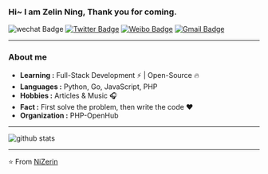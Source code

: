 ### Hi~ I am Zelin Ning, Thank you for coming.

![wechat Badge](https://img.shields.io/badge/-nizerin98-58CC02?style=flat-square&logo=wechat&logoColor=white&link=https://twitter.com/ningzelin) 
[![Twitter Badge](https://img.shields.io/badge/-ZelinNing-1ca0f1?style=flat-square&logo=twitter&logoColor=white&link=https://twitter.com/ningzelin)](https://twitter.com/ningzelin) 
[![Weibo Badge](https://img.shields.io/badge/-NiZerin-FFCC22?style=flat-square&logo=sina-weibo&logoColor=white&link=https://weibo.com/274722003)](https://weibo.com/274722003)
[![Gmail Badge](https://img.shields.io/badge/-nizerin98@gmail.com-c14438?style=flat-square&logo=Gmail&logoColor=white&link=mailto:nizerin98@gmail.com)](mailto:nizerin98@gmail.com)

---------------------------------------------------------------------------------------------------------------------------------------------------------------------------------

### About me

-  **Learning :** Full-Stack Development :zap: | Open-Source :fire:	
-  **Languages :** Python, Go, JavaScript, PHP
-  **Hobbies :** Articles & Music :headphones:
-  **Fact :** First solve the problem, then write the code :heart: 
-  **Organization :** PHP-OpenHub

---------------------------------------------------------------------------------------------------------------------------------------------------------------------------------

![github stats](https://github-readme-stats.vercel.app/api?username=NiZerin&show_icons=true)

---------------------------------------------------------------------------------------------------------------------------------------------------------------------------------
⭐️ From [NiZerin](https://github.com/NiZerin)
